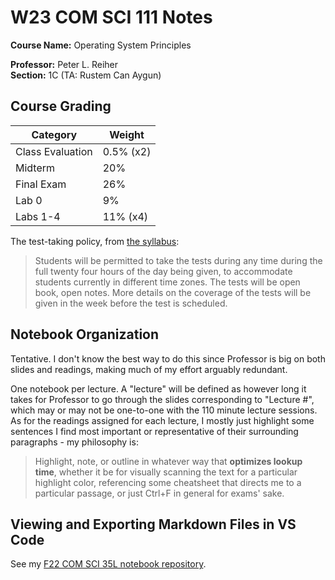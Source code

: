 # W23 COM SCI 111 Notes


**Course Name:** Operating System Principles

**Professor:** Peter L. Reiher <br>
**Section:** 1C (TA: Rustem Can Aygun)


## Course Grading


| Category         | Weight    |
| ---------------- | --------- |
| Class Evaluation | 0.5% (x2) |
| Midterm          | 20%       |
| Final Exam       | 26%       |
| Lab 0            | 9%        |
| Labs 1-4         | 11% (x4)  |


The test-taking policy, from [the syllabus](Syllabus%20for%20CS%20111-1.pdf):

> Students will be permitted to take the tests during any time during the full twenty four hours of the day being given, to
accommodate students currently in different time zones. The tests will be open book, open notes. More details on the coverage of the tests will be given in the week before the test is scheduled.


## Notebook Organization


Tentative. I don't know the best way to do this since Professor is big on both slides and readings, making much of my effort arguably redundant.

One notebook per lecture. A "lecture" will be defined as however long it takes for Professor to go through the slides corresponding to "Lecture #", which may or may not be one-to-one with the 110 minute lecture sessions. As for the readings assigned for each lecture, I mostly just highlight some sentences I find most important or representative of their surrounding paragraphs - my philosophy is:

> Highlight, note, or outline in whatever way that **optimizes lookup time**, whether it be for visually scanning the text for a particular highlight color, referencing some cheatsheet that directs me to a particular passage, or just Ctrl+F in general for exams' sake.


## Viewing and Exporting Markdown Files in VS Code


See my [F22 COM SCI 35L notebook repository](https://github.com/vinlin24/cs35l-notebooks).
